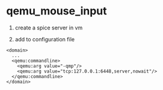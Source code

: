 # qemu_mouse_input

1. create a spice server in vm

2. add to configuration file
```
<domain>
  ...
  <qemu:commandline>
    <qemu:arg value="-qmp"/>
    <qemu:arg value="tcp:127.0.0.1:6448,server,nowait"/>
  </qemu:commandline>
</domain>
```
